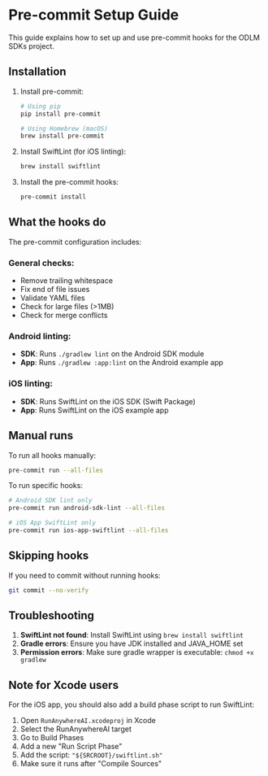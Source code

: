 # Pre-commit Setup Guide

This guide explains how to set up and use pre-commit hooks for the ODLM SDKs project.

## Installation

1. Install pre-commit:
   ```bash
   # Using pip
   pip install pre-commit

   # Using Homebrew (macOS)
   brew install pre-commit
   ```

2. Install SwiftLint (for iOS linting):
   ```bash
   brew install swiftlint
   ```

3. Install the pre-commit hooks:
   ```bash
   pre-commit install
   ```

## What the hooks do

The pre-commit configuration includes:

### General checks:
- Remove trailing whitespace
- Fix end of file issues
- Validate YAML files
- Check for large files (>1MB)
- Check for merge conflicts

### Android linting:
- **SDK**: Runs `./gradlew lint` on the Android SDK module
- **App**: Runs `./gradlew :app:lint` on the Android example app

### iOS linting:
- **SDK**: Runs SwiftLint on the iOS SDK (Swift Package)
- **App**: Runs SwiftLint on the iOS example app

## Manual runs

To run all hooks manually:
```bash
pre-commit run --all-files
```

To run specific hooks:
```bash
# Android SDK lint only
pre-commit run android-sdk-lint --all-files

# iOS App SwiftLint only
pre-commit run ios-app-swiftlint --all-files
```

## Skipping hooks

If you need to commit without running hooks:
```bash
git commit --no-verify
```

## Troubleshooting

1. **SwiftLint not found**: Install SwiftLint using `brew install swiftlint`
2. **Gradle errors**: Ensure you have JDK installed and JAVA_HOME set
3. **Permission errors**: Make sure gradle wrapper is executable: `chmod +x gradlew`

## Note for Xcode users

For the iOS app, you should also add a build phase script to run SwiftLint:
1. Open `RunAnywhereAI.xcodeproj` in Xcode
2. Select the RunAnywhereAI target
3. Go to Build Phases
4. Add a new "Run Script Phase"
5. Add the script: `"${SRCROOT}/swiftlint.sh"`
6. Make sure it runs after "Compile Sources"
